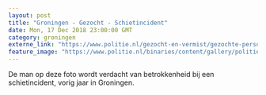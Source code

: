 ```yaml
---
layout: post
title: "Groningen - Gezocht - Schietincident"
date: Mon, 17 Dec 2018 23:00:00 GMT
category: groningen
externe_link: "https://www.politie.nl/gezocht-en-vermist/gezochte-personen/2018/december/01-schietincident.html"
feature_image: "https://www.politie.nl/binaries/content/gallery/politie/gezocht/verdachten/2018/december/01-nn/schietincident-de-zuilen/img-20181218-wa0000.jpg"
---
```


De man op deze foto wordt verdacht van betrokkenheid bij een schietincident, vorig jaar in Groningen.
